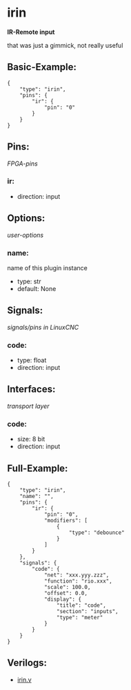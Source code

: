 # irin
**IR-Remote input**

that was just a gimmick, not really useful

## Basic-Example:
```
{
    "type": "irin",
    "pins": {
        "ir": {
            "pin": "0"
        }
    }
}
```

## Pins:
*FPGA-pins*
### ir:

 * direction: input


## Options:
*user-options*
### name:
name of this plugin instance

 * type: str
 * default: None


## Signals:
*signals/pins in LinuxCNC*
### code:

 * type: float
 * direction: input


## Interfaces:
*transport layer*
### code:

 * size: 8 bit
 * direction: input


## Full-Example:
```
{
    "type": "irin",
    "name": "",
    "pins": {
        "ir": {
            "pin": "0",
            "modifiers": [
                {
                    "type": "debounce"
                }
            ]
        }
    },
    "signals": {
        "code": {
            "net": "xxx.yyy.zzz",
            "function": "rio.xxx",
            "scale": 100.0,
            "offset": 0.0,
            "display": {
                "title": "code",
                "section": "inputs",
                "type": "meter"
            }
        }
    }
}
```

## Verilogs:
 * [irin.v](irin.v)
